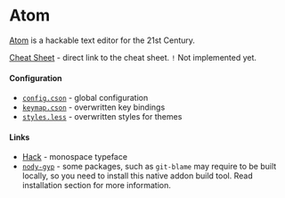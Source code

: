 # Atom #

[Atom](https://atom.io/) is a hackable text editor for the 21st Century.

[Cheat Sheet](https://edloidas.com/cheatsheets/atom/) - direct link to the cheat sheet. `!` Not implemented yet.

#### Configuration ####

* [`config.cson`](config.cson) - global configuration
* [`keymap.cson`](keymap.cson) - overwritten key bindings
* [`styles.less`](styles.less) - overwritten styles for themes

#### Links ####

* [Hack](http://sourcefoundry.org/hack/) - monospace typeface
* [`nody-gyp`](https://github.com/nodejs/node-gyp) - some packages, such as `git-blame` may require to be built locally, so you need to install this native addon build tool. Read installation section for more information.

